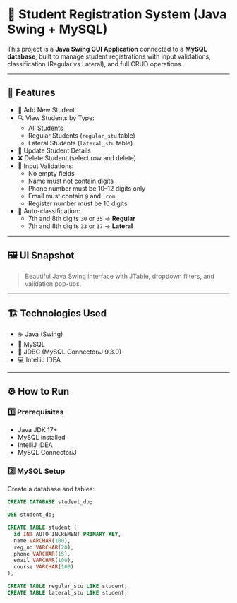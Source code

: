 # 🧾 Student Registration System (Java Swing + MySQL)

This project is a **Java Swing GUI Application** connected to a **MySQL database**, built to manage student registrations with input validations, classification (Regular vs Lateral), and full CRUD operations.

---

## 🚀 Features

- 🧑 Add New Student
- 🔍 View Students by Type:
  - All Students
  - Regular Students (`regular_stu` table)
  - Lateral Students (`lateral_stu` table)
- 📝 Update Student Details
- ❌ Delete Student (select row and delete)
- 🔐 Input Validations:
  - No empty fields
  - Name must not contain digits
  - Phone number must be 10–12 digits only
  - Email must contain `@` and `.com`
  - Register number must be 10 digits
- 🧠 Auto-classification:
  - 7th and 8th digits `30` or `35` → **Regular**
  - 7th and 8th digits `33` or `37` → **Lateral**

---

## 🖼️ UI Snapshot

> Beautiful Java Swing interface with JTable, dropdown filters, and validation pop-ups.

---

## 🏗️ Technologies Used

- ☕ Java (Swing)
- 🐬 MySQL
- 🧩 JDBC (MySQL Connector/J 9.3.0)
- 💻 IntelliJ IDEA

---

## ⚙️ How to Run

### 1️⃣ Prerequisites

- Java JDK 17+
- MySQL installed
- IntelliJ IDEA
- MySQL Connector/J 

### 2️⃣ MySQL Setup

Create a database and tables:

```sql
CREATE DATABASE student_db;

USE student_db;

CREATE TABLE student (
  id INT AUTO_INCREMENT PRIMARY KEY,
  name VARCHAR(100),
  reg_no VARCHAR(20),
  phone VARCHAR(15),
  email VARCHAR(100),
  course VARCHAR(100)
);

CREATE TABLE regular_stu LIKE student;
CREATE TABLE lateral_stu LIKE student;
